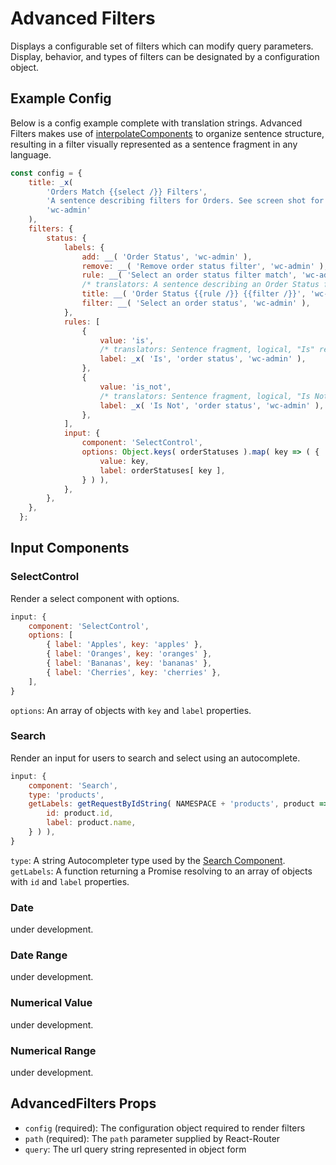 Advanced Filters
============

Displays a configurable set of filters which can modify query parameters. Display, behavior, and types of filters can be designated by a configuration object.

## Example Config

Below is a config example complete with translation strings. Advanced Filters makes use of [interpolateComponents](https://github.com/Automattic/interpolate-components#readme) to organize sentence structure, resulting in a filter visually represented as a sentence fragment in any language.

```jsx
const config = {
	title: _x(
		'Orders Match {{select /}} Filters',
		'A sentence describing filters for Orders. See screen shot for context: https://cloudup.com/cSsUY9VeCVJ',
		'wc-admin'
	),
	filters: {
		status: {
			labels: {
				add: __( 'Order Status', 'wc-admin' ),
				remove: __( 'Remove order status filter', 'wc-admin' ),
				rule: __( 'Select an order status filter match', 'wc-admin' ),
				/* translators: A sentence describing an Order Status filter. See screen shot for context: https://cloudup.com/cSsUY9VeCVJ */
				title: __( 'Order Status {{rule /}} {{filter /}}', 'wc-admin' ),
				filter: __( 'Select an order status', 'wc-admin' ),
			},
			rules: [
				{
					value: 'is',
					/* translators: Sentence fragment, logical, "Is" refers to searching for orders matching a chosen order status. Screenshot for context: https://cloudup.com/cSsUY9VeCVJ */
					label: _x( 'Is', 'order status', 'wc-admin' ),
				},
				{
					value: 'is_not',
					/* translators: Sentence fragment, logical, "Is Not" refers to searching for orders that don\'t match a chosen order status. Screenshot for context: https://cloudup.com/cSsUY9VeCVJ */
					label: _x( 'Is Not', 'order status', 'wc-admin' ),
				},
			],
			input: {
				component: 'SelectControl',
				options: Object.keys( orderStatuses ).map( key => ( {
					value: key,
					label: orderStatuses[ key ],
				} ) ),
			},
		},
	},
  };
```

## Input Components

### SelectControl

Render a select component with options.

```jsx
input: {
	component: 'SelectControl',
	options: [
		{ label: 'Apples', key: 'apples' },
		{ label: 'Oranges', key: 'oranges' },
		{ label: 'Bananas', key: 'bananas' },
		{ label: 'Cherries', key: 'cherries' },
	],
}
```

`options`: An array of objects with `key` and `label` properties.

### Search

Render an input for users to search and select using an autocomplete.

```jsx
input: {
	component: 'Search',
	type: 'products',
	getLabels: getRequestByIdString( NAMESPACE + 'products', product => ( {
		id: product.id,
		label: product.name,
	} ) ),
}
```

`type`: A string Autocompleter type used by the [Search Component](https://github.com/woocommerce/wc-admin/tree/master/packages/components/search).
`getLabels`: A function returning a Promise resolving to an array of objects with `id` and `label` properties.

### Date
under development.

### Date Range
under development.

### Numerical Value
under development.

### Numerical Range
under development.

## AdvancedFilters Props

* `config` (required): The configuration object required to render filters
* `path` (required): The `path` parameter supplied by React-Router
* `query`: The url query string represented in object form
